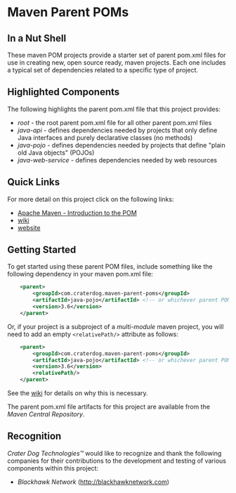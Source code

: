 # Maven Parent POMs

## In a Nut Shell
These maven POM projects provide a starter set of parent pom.xml files for use in creating new, open source ready, maven projects. Each one includes a typical set of dependencies related to a specific type of project.

## Highlighted Components
The following highlights the parent pom.xml file that this project provides:

 * *root* - the root parent pom.xml file for all other parent pom.xml files
 * *java-api* - defines dependencies needed by projects that only define Java interfaces and
purely declarative classes (no methods)
 * *java-pojo* - defines dependencies needed by projects that define "plain old Java objects" (POJOs)
 * *java-web-service* - defines dependencies needed by web resources

## Quick Links
For more detail on this project click on the following links:

 * [Apache Maven - Introduction to the POM](http://maven.apache.org/guides/introduction/introduction-to-the-pom.html)
 * [wiki](https://github.com/craterdog/maven-parent-poms/wiki)
 * [website](http://craterdog.com)

## Getting Started
To get started using these parent POM files, include something like the following dependency in your
maven pom.xml file:

```xml
    <parent>
        <groupId>com.craterdog.maven-parent-poms</groupId>
        <artifactId>java-pojo</artifactId> <!-- or whichever parent POM project is right for your project -->
        <version>3.6</version>
    </parent>
```

Or, if your project is a subproject of a *multi-module* maven project, you will need to add an empty
 `<relativePath/>` attribute as follows:

```xml
    <parent>
        <groupId>com.craterdog.maven-parent-poms</groupId>
        <artifactId>java-pojo</artifactId> <!-- or whichever parent POM project is right for your project -->
        <version>3.6</version>
        <relativePath/>
    </parent>
```

See the [wiki](https://github.com/craterdog/maven-parent-poms/wiki#using-parent-poms-in-multi-module-maven-projects)
for details on why this is necessary.

The parent pom.xml file artifacts for this project are available from the *Maven Central Repository*.

## Recognition
*Crater Dog Technologies™* would like to recognize and thank the following
companies for their contributions to the development and testing of various
components within this project:

 * *Blackhawk Network* (http://blackhawknetwork.com)

